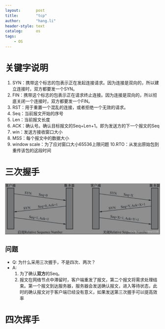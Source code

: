 ```yaml
---
layout:       post
title:        "tcp"
author:       "hang.li"
header-style: text
catalog:      os
tags:
    - OS
---
```


# 关键字说明
1. SYN：携带这个标志的包表示正在发起连接请求。因为连接是双向的，所以建立连接时，双方都要发一个SYN。
2. FIN：携带这个标志的包表示正在请求终止连接。因为连接是双向的，所以彻底关闭一个连接时，双方都要发一个FIN。
3. RST：用于重置一个混乱的连接，或者拒绝一个无效的请求。
4. Seq：当前报文开始的序号
5. Len：当前报文长度
6. ACK：确认号。确认目标报文的Seq+Len+1。即为发送方的下一个报文的Seq
7. win：发送方接收窗口大小
8. MSS：每个报文中的数据大小
9. window scale：为了应对窗口大小65536上限问题
   10.RTO：从发出原始包到重传该包的这段时间
# 三次握手
![img.png](/img/os/in-post/tcp-connect.png)
## 问题
- Q: 为什么采用三次握手，不是四次、两次？
- A:
    1. 为了确认**双方**的Seq。
    2. 报文在网络节点中滞留时，客户端重发了报文，第二个报文将需求处理结束。第一个报文到达服务器，服务器会发送确认报文，进入等待状态，此时的确认报文对于客户端已经没有意义，如果发送第三次握手可以提高效率
# 四次挥手

